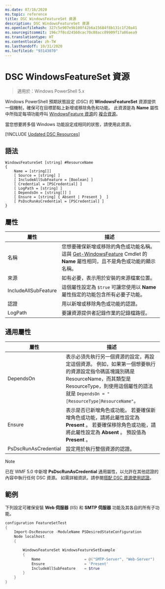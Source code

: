 ```yaml
---
ms.date: 07/16/2020
ms.topic: reference
title: DSC WindowsFeatureSet 資源
description: DSC WindowsFeatureSet 資源
ms.openlocfilehash: 327c5e907e9b100f42b6a15684f8b131c1f20a41
ms.sourcegitcommit: 196c7f8cd24560cac70c88acc89909f17a86aea9
ms.translationtype: HT
ms.contentlocale: zh-TW
ms.lasthandoff: 10/31/2020
ms.locfileid: "93143070"
---
```

# <a name="dsc-windowsfeatureset-resource"></a>DSC WindowsFeatureSet 資源

> 適用於：Windows PowerShell 5.x

Windows PowerShell 預期狀態設定 (DSC) 的 **WindowsFeatureSet** 資源提供一個機制，確保可在目標節點上新增或移除角色和功能。 此資源是為 **Name** 屬性中所指定每項功能呼叫 [WindowsFeature 資源](windowsfeatureResource.md)的 [複合資源](../../../resources/authoringResourceComposite.md)。

當您想要將多個 Windows 功能設定成相同的狀態，請使用此資源。

[!INCLUDE [Updated DSC Resources](../../../../../includes/dsc-resources.md)]

## <a name="syntax"></a>語法

```Syntax
WindowsFeatureSet [string] #ResourceName
{
    Name = [string[]]
    [ Source = [string] ]
    [ IncludeAllSubFeature = [Boolean] ]
    [ Credential = [PSCredential] ]
    [ LogPath = [string] ]
    [ DependsOn = [string[]] ]
    [ Ensure = [string] { Absent | Present }  ]
    [ PsDscRunAsCredential = [PSCredential] ]
}
```

## <a name="properties"></a>屬性

|  屬性  |  描述   |
|---|---|
|名稱 |您想要確保新增或移除的角色或功能名稱。 這與 [Get-WindowsFeature](/powershell/module/servermanager/get-windowsfeature) Cmdlet 的 **Name** 屬性相同，且不是角色或功能的顯示名稱。 |
|來源 |如有必要，表示用於安裝的來源檔案位置。 |
|IncludeAllSubFeature |這個屬性設定為 `$true` 可讓您使用以 **Name** 屬性指定的功能包含所有必要子功能。 |
|認證 |用以新增或移除角色或功能的認證。 |
|LogPath |要讓資源提供者記錄作業的記錄檔路徑。 |

## <a name="common-properties"></a>通用屬性

|屬性 |描述 |
|---|---|
|DependsOn |表示必須先執行另一個資源的設定，再設定這個資源。 例如，如果第一個想要執行的資源設定指令碼區塊識別碼是 ResourceName，而其類型是 ResourceType，則使用這個屬性的語法就是 `DependsOn = "[ResourceType]ResourceName"`。 |
|Ensure |表示是否已新增角色或功能。 若要確保新增角色或功能，請將此屬性設定為 **Present** 。 若要確保移除角色或功能，請將此屬性設定為 **Absent** 。 預設值為 **Present** 。 |
|PsDscRunAsCredential |設定用於執行整個資源的認證。 |

> [!NOTE]
> 已在 WMF 5.0 中新增 **PsDscRunAsCredential** 通用屬性，以允許在其他認證的內容中執行任何 DSC 資源。 如需詳細資訊，請參閱[搭配 DSC 資源使用認證](../../../configurations/runasuser.md)。

## <a name="example"></a>範例

下列設定可確保安裝 **Web 伺服器** (IIS) 和 **SMTP 伺服器** 功能及其各自的所有子功能。

```powershell
configuration FeatureSetTest
{
    Import-DscResource -ModuleName PSDesiredStateConfiguration
    Node localhost
    {

        WindowsFeatureSet WindowsFeatureSetExample
        {
            Name                    = @("SMTP-Server", "Web-Server")
            Ensure                  = 'Present'
            IncludeAllSubFeature    = $true
        }
    }
}
```
